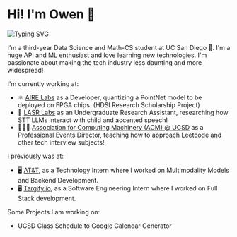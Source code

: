 # Hi! I'm Owen 👋

<!-- https://github.com/DenverCoder1/readme-typing-svg -->
[![Typing SVG](https://readme-typing-svg.herokuapp.com/?lines=Student;Fullstack+Engineer;Programmer;Software+Engineer;Leader;Data+Scientist;Weight+Lifter;I+Can't+Cry+About+Having;A+Lot+On+My+Plate;When+My+Goal+Was+To+Eat)](https://git.io/typing-svg)


I'm a third-year Data Science and Math-CS student at UC San Diego 🔱. I'm a huge API and ML enthusiast and love learning new technologies. I'm passionate about making the tech industry less daunting and more widespread!

 I'm currently working at:
  <!-- - Nowhere! Would love to work on new projects :) -->
  - ⚛️ [AIRE Labs](https://aobol.github.io/AoboLi/) as a Developer, quantizing a PointNet model to be deployed on FPGA chips. (HDSI Research Scholarship Project)
  - 🔬 [LASR Labs](https://quote.ucsd.edu/lasr/lab-members/) as an Undergraduate Research Assistant, researching how STT LLMs interact with child and accented speech!
  - 🧑🏻‍🏫 [Association for Computing Machinery (ACM) @ UCSD](https://acmucsd.com/) as a Professional Events Director, teaching how to approach Leetcode and other tech interview subjects!


 I previously was at:
  - 🖥️ [AT&T](https://about.att.com/sites/labs), as a Technology Intern where I worked on Multimodality Models and Backend Development.
  - 🖥️ [Targify.io](https://www.linkedin.com/company/targify-io/about/), as a Software Engineering Intern where I worked on Full Stack development.

Some Projects I am working on:
  - UCSD Class Schedule to Google Calendar Generator
    
<!--
**owenkyang/owenkyang** is a ✨ _special_ ✨ repository because its `README.md` (this file) appears on your GitHub profile.

Here are some ideas to get you started:


- 🔭 I’m currently working on ...
- 🌱 I’m currently learning ...
- 👯 I’m looking to collaborate on ...
- 🤔 I’m looking for help with ...
- 💬 Ask me about ...
- 📫 How to reach me: ...
- 😄 Pronouns: ...
- ⚡ Fun fact: ...
-->
